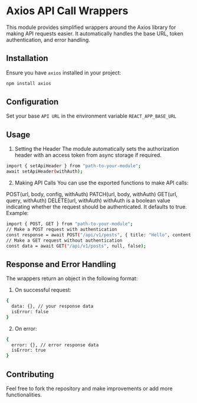 # Axios API Call Wrappers

This module provides simplified wrappers around the Axios library for making API requests easier. It automatically handles the base URL, token authentication, and error handling.

## Installation

Ensure you have `axios` installed in your project:
```bash
npm install axios
```

## Configuration
Set your base ```API URL``` in the environment variable ```REACT_APP_BASE_URL```

## Usage
1. Setting the Header
The module automatically sets the authorization header with an access token from async storage if required.
```bash
import { setApiHeader } from "path-to-your-module";
await setApiHeader(withAuth);
```

2. Making API Calls
You can use the exported functions to make API calls:

POST(url, body, config, withAuth)
PATCH(url, body, withAuth)
GET(url, query, withAuth)
DELETE(url, withAuth)
withAuth is a boolean value indicating whether the request should be authenticated. It defaults to true.
Example:
```bash
import { POST, GET } from "path-to-your-module";
// Make a POST request with authentication
const response = await POST("/api/v1/posts", { title: "Hello", content: "World" });
// Make a GET request without authentication
const data = await GET("/api/v1/posts", null, false);

```
## Response and Error Handling
The wrappers return an object in the following format:
1. On successful request:
```bash
{
  data: {}, // your response data
  isError: false
}
```
2. On error:
```bash
{
  error: {}, // error response data
  isError: true
}
```
## Contributing
Feel free to fork the repository and make improvements or add more functionalities.


